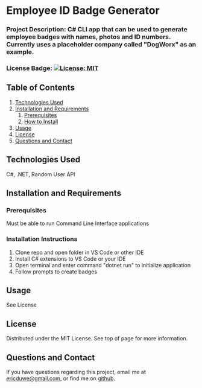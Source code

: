  
# Employee ID Badge Generator

### Project Description: C# CLI app that can be used to generate employee badges with names, photos and ID numbers. Currently uses a placeholder company called "DogWorx" as an example.
### License Badge: [![License: MIT](https://img.shields.io/badge/License-MIT-yellow.svg)](https://opensource.org/licenses/MIT)
## Table of Contents
1. [Technologies Used](#technologies-used)
2. [Installation and Requirements](#installation-and-requirements)
    1. [Prerequisites](#prerequisites)
    2. [How to Install](#installation-instructions)
3. [Usage](#usage)
4. [License](#license)
5. [Questions and Contact](#questions-and-contact)

## Technologies Used
C#, .NET, Random User API

## Installation and Requirements
### Prerequisites
Must be able to run Command Line Interface applications

### Installation Instructions
1. Clone repo and open folder in VS Code or other IDE
2. Install C# extensions to VS Code or your IDE 
3. Open terminal and enter command "dotnet run" to initialize application
4. Follow prompts to create badges

## Usage
See License


## License
Distributed under the MIT License. See top of page for more information.

## Questions and Contact
If you have questions regarding this project, email me at ericduwe@gmail.com, or find me on [github](https://www.github.com/ericduwe).
